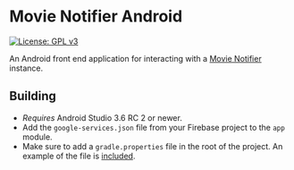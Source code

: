 # Movie Notifier Android

[![License: GPL v3](https://img.shields.io/badge/License-GPL%20v3-blue.svg)](https://github.com/jpelgrom/Movie-Notifier-Android/blob/master/LICENSE.md)

An Android front end application for interacting with a [Movie Notifier](https://github.com/SijmenHuizenga/Movie-Notifier) instance.

## Building

 - *Requires* Android Studio 3.6 RC 2 or newer.
 - Add the `google-services.json` file from your Firebase project to the `app` module.
 - Make sure to add a `gradle.properties` file in the root of the project. An example of the file is [included](https://github.com/jpelgrom/Movie-Notifier-Android/blob/master/gradle.properties.example).